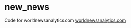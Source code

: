# new_news


Code for worldnewsanalytics.com 
<a href="http://worldnewsanalytics.com"> worldnewsanalytics.com </a>
